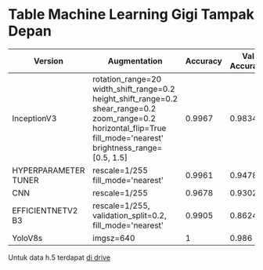 # Table Machine Learning Gigi Tampak Depan


| Version          | Augmentation                                                   | Accuracy | Val Accuracy |
|------------------|----------------------------------------------------------------|----------|--------------|
| InceptionV3      | rotation_range=20<br>width_shift_range=0.2<br>height_shift_range=0.2<br>shear_range=0.2<br>zoom_range=0.2<br>horizontal_flip=True<br>fill_mode='nearest'<br>brightness_range=[0.5, 1.5] | 0.9967   | 0.98346      |
| HYPERPARAMETER TUNER | rescale=1/255<br>fill_mode='nearest'                            | 0.9961   | 0.9478       |
| CNN              | rescale=1/255                                                  | 0.9678   | 0.9302       |
| EFFICIENTNETV2 B3| rescale=1/255,<br>validation_split=0.2,<br>fill_mode='nearest' | 0.9905   | 0.8624       |
| YoloV8s          | imgsz=640                                                       | 1        | 0.986        |

Untuk data h.5 terdapat [di drive](https://drive.google.com/drive/folders/1Y1RjevTpn7bTu_9GHUaRpYOHy2325x12?usp=sharing)

